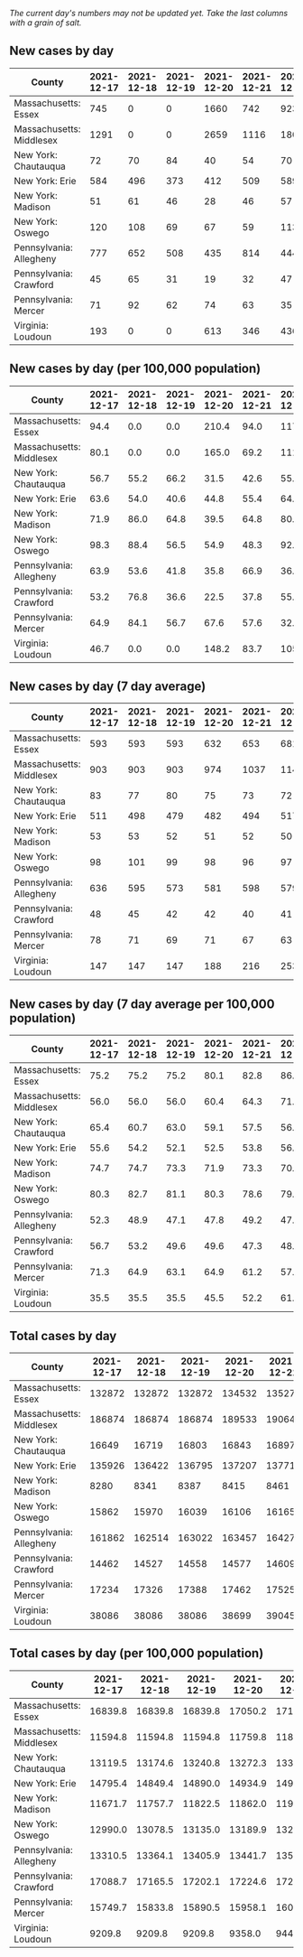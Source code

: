 _The current day's numbers may not be updated yet. Take the last columns with a grain of salt._
## New cases by day

| County | 2021-12-17 | 2021-12-18 | 2021-12-19 | 2021-12-20 | 2021-12-21 | 2021-12-22 | 2021-12-23 |
| --- | --- | --- | --- | --- | --- | --- | --- |
| Massachusetts: Essex | 745 | 0 | 0 | 1660 | 742 | 923 | 1160 |
| Massachusetts: Middlesex | 1291 | 0 | 0 | 2659 | 1116 | 1801 | 2094 |
| New York: Chautauqua | 72 | 70 | 84 | 40 | 54 | 70 | 86 |
| New York: Erie | 584 | 496 | 373 | 412 | 509 | 589 | 823 |
| New York: Madison | 51 | 61 | 46 | 28 | 46 | 57 | 91 |
| New York: Oswego | 120 | 108 | 69 | 67 | 59 | 113 | 92 |
| Pennsylvania: Allegheny | 777 | 652 | 508 | 435 | 814 | 444 | 944 |
| Pennsylvania: Crawford | 45 | 65 | 31 | 19 | 32 | 47 | 59 |
| Pennsylvania: Mercer | 71 | 92 | 62 | 74 | 63 | 35 | 47 |
| Virginia: Loudoun | 193 | 0 | 0 | 613 | 346 | 436 | 417 |

## New cases by day (per 100,000 population)

| County | 2021-12-17 | 2021-12-18 | 2021-12-19 | 2021-12-20 | 2021-12-21 | 2021-12-22 | 2021-12-23 |
| --- | --- | --- | --- | --- | --- | --- | --- |
| Massachusetts: Essex | 94.4 | 0.0 | 0.0 | 210.4 | 94.0 | 117.0 | 147.0 |
| Massachusetts: Middlesex | 80.1 | 0.0 | 0.0 | 165.0 | 69.2 | 111.7 | 129.9 |
| New York: Chautauqua | 56.7 | 55.2 | 66.2 | 31.5 | 42.6 | 55.2 | 67.8 |
| New York: Erie | 63.6 | 54.0 | 40.6 | 44.8 | 55.4 | 64.1 | 89.6 |
| New York: Madison | 71.9 | 86.0 | 64.8 | 39.5 | 64.8 | 80.3 | 128.3 |
| New York: Oswego | 98.3 | 88.4 | 56.5 | 54.9 | 48.3 | 92.5 | 75.3 |
| Pennsylvania: Allegheny | 63.9 | 53.6 | 41.8 | 35.8 | 66.9 | 36.5 | 77.6 |
| Pennsylvania: Crawford | 53.2 | 76.8 | 36.6 | 22.5 | 37.8 | 55.5 | 69.7 |
| Pennsylvania: Mercer | 64.9 | 84.1 | 56.7 | 67.6 | 57.6 | 32.0 | 43.0 |
| Virginia: Loudoun | 46.7 | 0.0 | 0.0 | 148.2 | 83.7 | 105.4 | 100.8 |

## New cases by day (7 day average)

| County | 2021-12-17 | 2021-12-18 | 2021-12-19 | 2021-12-20 | 2021-12-21 | 2021-12-22 | 2021-12-23 |
| --- | --- | --- | --- | --- | --- | --- | --- |
| Massachusetts: Essex | 593 | 593 | 593 | 632 | 653 | 681 | 747 |
| Massachusetts: Middlesex | 903 | 903 | 903 | 974 | 1037 | 1145 | 1280 |
| New York: Chautauqua | 83 | 77 | 80 | 75 | 73 | 72 | 68 |
| New York: Erie | 511 | 498 | 479 | 482 | 494 | 517 | 541 |
| New York: Madison | 53 | 53 | 52 | 51 | 52 | 50 | 54 |
| New York: Oswego | 98 | 101 | 99 | 98 | 96 | 97 | 90 |
| Pennsylvania: Allegheny | 636 | 595 | 573 | 581 | 598 | 579 | 653 |
| Pennsylvania: Crawford | 48 | 45 | 42 | 42 | 40 | 41 | 43 |
| Pennsylvania: Mercer | 78 | 71 | 69 | 71 | 67 | 63 | 63 |
| Virginia: Loudoun | 147 | 147 | 147 | 188 | 216 | 253 | 286 |

## New cases by day (7 day average per 100,000 population)

| County | 2021-12-17 | 2021-12-18 | 2021-12-19 | 2021-12-20 | 2021-12-21 | 2021-12-22 | 2021-12-23 |
| --- | --- | --- | --- | --- | --- | --- | --- |
| Massachusetts: Essex | 75.2 | 75.2 | 75.2 | 80.1 | 82.8 | 86.3 | 94.7 |
| Massachusetts: Middlesex | 56.0 | 56.0 | 56.0 | 60.4 | 64.3 | 71.0 | 79.4 |
| New York: Chautauqua | 65.4 | 60.7 | 63.0 | 59.1 | 57.5 | 56.7 | 53.6 |
| New York: Erie | 55.6 | 54.2 | 52.1 | 52.5 | 53.8 | 56.3 | 58.9 |
| New York: Madison | 74.7 | 74.7 | 73.3 | 71.9 | 73.3 | 70.5 | 76.1 |
| New York: Oswego | 80.3 | 82.7 | 81.1 | 80.3 | 78.6 | 79.4 | 73.7 |
| Pennsylvania: Allegheny | 52.3 | 48.9 | 47.1 | 47.8 | 49.2 | 47.6 | 53.7 |
| Pennsylvania: Crawford | 56.7 | 53.2 | 49.6 | 49.6 | 47.3 | 48.4 | 50.8 |
| Pennsylvania: Mercer | 71.3 | 64.9 | 63.1 | 64.9 | 61.2 | 57.6 | 57.6 |
| Virginia: Loudoun | 35.5 | 35.5 | 35.5 | 45.5 | 52.2 | 61.2 | 69.2 |

## Total cases by day

| County | 2021-12-17 | 2021-12-18 | 2021-12-19 | 2021-12-20 | 2021-12-21 | 2021-12-22 | 2021-12-23 |
| --- | --- | --- | --- | --- | --- | --- | --- |
| Massachusetts: Essex | 132872 | 132872 | 132872 | 134532 | 135274 | 136197 | 137357 |
| Massachusetts: Middlesex | 186874 | 186874 | 186874 | 189533 | 190649 | 192450 | 194544 |
| New York: Chautauqua | 16649 | 16719 | 16803 | 16843 | 16897 | 16967 | 17053 |
| New York: Erie | 135926 | 136422 | 136795 | 137207 | 137716 | 138305 | 139128 |
| New York: Madison | 8280 | 8341 | 8387 | 8415 | 8461 | 8518 | 8609 |
| New York: Oswego | 15862 | 15970 | 16039 | 16106 | 16165 | 16278 | 16370 |
| Pennsylvania: Allegheny | 161862 | 162514 | 163022 | 163457 | 164271 | 164715 | 165659 |
| Pennsylvania: Crawford | 14462 | 14527 | 14558 | 14577 | 14609 | 14656 | 14715 |
| Pennsylvania: Mercer | 17234 | 17326 | 17388 | 17462 | 17525 | 17560 | 17607 |
| Virginia: Loudoun | 38086 | 38086 | 38086 | 38699 | 39045 | 39481 | 39898 |

## Total cases by day (per 100,000 population)

| County | 2021-12-17 | 2021-12-18 | 2021-12-19 | 2021-12-20 | 2021-12-21 | 2021-12-22 | 2021-12-23 |
| --- | --- | --- | --- | --- | --- | --- | --- |
| Massachusetts: Essex | 16839.8 | 16839.8 | 16839.8 | 17050.2 | 17144.3 | 17261.2 | 17408.2 |
| Massachusetts: Middlesex | 11594.8 | 11594.8 | 11594.8 | 11759.8 | 11829.1 | 11940.8 | 12070.7 |
| New York: Chautauqua | 13119.5 | 13174.6 | 13240.8 | 13272.3 | 13314.9 | 13370.1 | 13437.8 |
| New York: Erie | 14795.4 | 14849.4 | 14890.0 | 14934.9 | 14990.3 | 15054.4 | 15144.0 |
| New York: Madison | 11671.7 | 11757.7 | 11822.5 | 11862.0 | 11926.8 | 12007.2 | 12135.4 |
| New York: Oswego | 12990.0 | 13078.5 | 13135.0 | 13189.9 | 13238.2 | 13330.7 | 13406.1 |
| Pennsylvania: Allegheny | 13310.5 | 13364.1 | 13405.9 | 13441.7 | 13508.6 | 13545.1 | 13622.8 |
| Pennsylvania: Crawford | 17088.7 | 17165.5 | 17202.1 | 17224.6 | 17262.4 | 17317.9 | 17387.7 |
| Pennsylvania: Mercer | 15749.7 | 15833.8 | 15890.5 | 15958.1 | 16015.7 | 16047.7 | 16090.6 |
| Virginia: Loudoun | 9209.8 | 9209.8 | 9209.8 | 9358.0 | 9441.7 | 9547.1 | 9647.9 |
